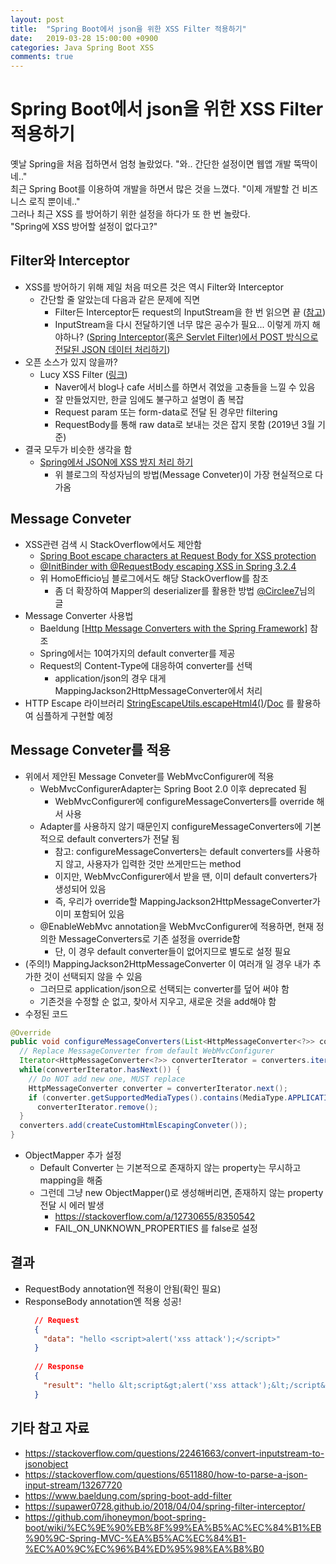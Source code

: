 ```yaml
---
layout: post
title:  "Spring Boot에서 json을 위한 XSS Filter 적용하기"
date:   2019-03-28 15:00:00 +0900
categories: Java Spring Boot XSS
comments: true
---
```


# Spring Boot에서 json을 위한 XSS Filter 적용하기
옛날 Spring을 처음 접하면서 엄청 놀랐었다. "와.. 간단한 설정이면 웹앱 개발 뚝딱이네.."  
최근 Spring Boot를 이용하여 개발을 하면서 많은 것을 느꼈다. "이제 개발할 건 비즈니스 로직 뿐이네.."  
그러나 최근 XSS 를 방어하기 위한 설정을 하다가 또 한 번 놀랐다.  
"Spring에 XSS 방어할 설정이 없다고?"

## Filter와 Interceptor
  * XSS를 방어하기 위해 제일 처음 떠오른 것은 역시 Filter와 Interceptor
    + 간단할 줄 알았는데 다음과 같은 문제에 직면
      - Filter든 Interceptor든 request의 InputStream을 한 번 읽으면 끝 ([참고](https://stackoverflow.com/questions/21193380/get-requestbody-and-responsebody-at-handlerinterceptor))
      - InputStream을 다시 전달하기엔 너무 많은 공수가 필요... 이렇게 까지 해야하나? ([Spring Interceptor(혹은 Servlet Filter)에서 POST 방식으로 전달된 JSON 데이터 처리하기](https://meetup.toast.com/posts/44))
  * 오픈 소스가 있지 않을까?
    + Lucy XSS Filter ([링크](http://naver.github.io/lucy-xss-filter/kr/))
      - Naver에서 blog나 cafe 서비스를 하면서 겪었을 고충들을 느낄 수 있음
      - 잘 만들었지만, 한글 임에도 불구하고 설명이 좀 복잡
      - Request param 또는 form-data로 전달 된 경우만 filtering
      - RequestBody를 통해 raw data로 보내는 것은 잡지 못함 (2019년 3월 기준)
  * 결국 모두가 비슷한 생각을 함
    + [Spring에서 JSON에 XSS 방지 처리 하기](http://homoefficio.github.io/2016/11/21/Spring%EC%97%90%EC%84%9C-JSON%EC%97%90-XSS-%EB%B0%A9%EC%A7%80-%EC%B2%98%EB%A6%AC-%ED%95%98%EA%B8%B0/)
      - 위 블로그의 작성자님의 방법(Message Conveter)이 가장 현실적으로 다가옴

## Message Conveter
  * XSS관련 검색 시 StackOverflow에서도 제안함
    + [Spring Boot escape characters at Request Body for XSS protection](https://stackoverflow.com/a/55292262/8350542)
    + [@InitBinder with @RequestBody escaping XSS in Spring 3.2.4](https://stackoverflow.com/a/25405385/8350542)
    + 위 HomoEfficio님 블로그에서도 해당 StackOverflow를 참조
      - 좀 더 확장하여 Mapper의 deserializer를 활용한 방법 [@Circlee7](https://medium.com/@circlee7/spring-boot-jackson-json-xss-%EC%B2%98%EB%A6%AC-fdc85a18e9f2)님의 글
  * Message Converter 사용법
    + Baeldung [[Http Message Converters with the Spring Framework](https://www.baeldung.com/spring-httpmessageconverter-rest)] 참조
    + Spring에서는 10여가지의 default converter를 제공
    + Request의 Content-Type에 대응하여 converter를 선택
      - application/json의 경우 대게 MappingJackson2HttpMessageConverter에서 처리
  * HTTP Escape 라이브러리 [StringEscapeUtils.escapeHtml4()](https://howtodoinjava.com/java/string/escape-html-encode-string/)/[Doc](https://commons.apache.org/proper/commons-text/javadocs/api-release/org/apache/commons/text/StringEscapeUtils.html) 를 활용하여 심플하게 구현할 예정

## Message Conveter를 적용
  * 위에서 제안된 Message Conveter를 WebMvcConfigurer에 적용
    + WebMvcConfigurerAdapter는 Spring Boot 2.0 이후 deprecated 됨
      - WebMvcConfigurer에 configureMessageConverters를 override 해서 사용
    + Adapter를 사용하지 않기 때문인지 configureMessageConverters에 기본적으로 default converters가 전달 됨
      - 참고: configureMessageConverters는 default converters를 사용하지 않고, 사용자가 입력한 것만 쓰게만드는 method
      - 이지만, WebMvcConfigurer에서 받을 땐, 이미 default converters가 생성되어 있음
      - 즉, 우리가 override할 MappingJackson2HttpMessageConverter가 이미 포함되어 있음
    + @EnableWebMvc annotation을 WebMvcConfigurer에 적용하면, 현재 정의한 MessageConverters로 기존 설정을 override함
      - 단, 이 경우 default converter들이 없어지므로 별도로 설정 필요
  * (주의!) MappingJackson2HttpMessageConverter 이 여러개 일 경우 내가 추가한 것이 선택되지 않을 수 있음
    + 그러므로 application/json으로 선택되는 converter를 덮어 써야 함
    + 기존것을 수정할 순 없고, 찾아서 지우고, 새로운 것을 add해야 함
  * 수정된 코드
  ~~~ java
  @Override
  public void configureMessageConverters(List<HttpMessageConverter<?>> converters) {
    // Replace MessageConverter from default WebMvcConfigurer
    Iterator<HttpMessageConverter<?>> converterIterator = converters.iterator();
    while(converterIterator.hasNext()) {
      // Do NOT add new one, MUST replace
      HttpMessageConverter converter = converterIterator.next();
      if (converter.getSupportedMediaTypes().contains(MediaType.APPLICATION_JSON))
        converterIterator.remove();
    }
    converters.add(createCustomHtmlEscapingConveter());
  }
  ~~~
  * ObjectMapper 추가 설정
    + Default Converter 는 기본적으로 존재하지 않는 property는 무시하고 mapping을 해줌
    + 그런데 그냥 new ObjectMapper()로 생성해버리면, 존재하지 않는 property 전달 시 에러 발생
      - https://stackoverflow.com/a/12730655/8350542
      - FAIL_ON_UNKNOWN_PROPERTIES 를 false로 설정

## 결과
  * RequestBody annotation엔 적용이 안됨(확인 필요)
  * ResponseBody annotation엔 적용 성공!  
    ~~~ json
      // Request
      { 
        "data": "hello <script>alert('xss attack');</script>" 
      }
      
      // Response
      {
        "result": "hello &lt;script&gt;alert('xss attack');&lt;/script&gt;"
      }
    ~~~

## 기타 참고 자료
  * https://stackoverflow.com/questions/22461663/convert-inputstream-to-jsonobject
  * https://stackoverflow.com/questions/6511880/how-to-parse-a-json-input-stream/13267720
  * https://www.baeldung.com/spring-boot-add-filter
  * https://supawer0728.github.io/2018/04/04/spring-filter-interceptor/
  * https://github.com/ihoneymon/boot-spring-boot/wiki/%EC%9E%90%EB%8F%99%EA%B5%AC%EC%84%B1%EB%90%9C-Spring-MVC-%EA%B5%AC%EC%84%B1-%EC%A0%9C%EC%96%B4%ED%95%98%EA%B8%B0
